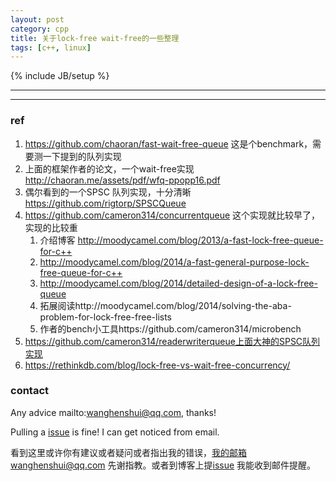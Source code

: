 ```yaml
---
layout: post
category: cpp
title: 关于lock-free wait-free的一些整理
tags: [c++, linux]
---
```


{% include JB/setup %}

---





----

### ref

1. https://github.com/chaoran/fast-wait-free-queue 这是个benchmark，需要测一下提到的队列实现
2. 上面的框架作者的论文，一个wait-free实现 http://chaoran.me/assets/pdf/wfq-ppopp16.pdf
3. 偶尔看到的一个SPSC 队列实现，十分清晰 https://github.com/rigtorp/SPSCQueue
4. https://github.com/cameron314/concurrentqueue 这个实现就比较早了，实现的比较重
   1. 介绍博客 http://moodycamel.com/blog/2013/a-fast-lock-free-queue-for-c++
   2. http://moodycamel.com/blog/2014/a-fast-general-purpose-lock-free-queue-for-c++
   3. http://moodycamel.com/blog/2014/detailed-design-of-a-lock-free-queue
   4. 拓展阅读http://moodycamel.com/blog/2014/solving-the-aba-problem-for-lock-free-free-lists
   5. 作者的bench小工具https://github.com/cameron314/microbench
5. https://github.com/cameron314/readerwriterqueue上面大神的SPSC队列实现
6. https://rethinkdb.com/blog/lock-free-vs-wait-free-concurrency/

### contact

Any advice mailto:wanghenshui@qq.com, thanks! 

Pulling a [issue](https://github.com/wanghenshui/wanghenshui.github.io/issues/new) is fine! I can get noticed from email.

看到这里或许你有建议或者疑问或者指出我的错误，我的邮箱wanghenshui@qq.com 先谢指教。或者到博客上提[issue](https://github.com/wanghenshui/wanghenshui.github.io/issues/new) 我能收到邮件提醒。